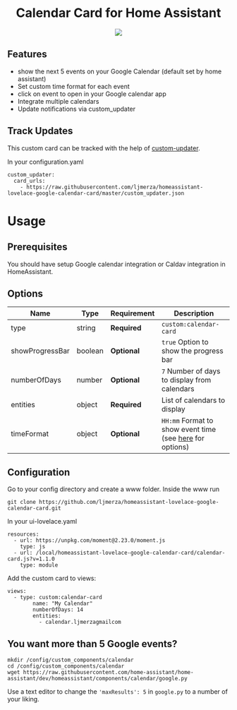 <h1 align="center">Calendar Card for Home Assistant</h1>

<p align="center">
  <img src='https://i.imgur.com/86RGw5W.png' />
</p>

<h2>Features</h2>

* show the next 5 events on your Google Calendar (default set by home assistant)
* Set custom time format for each event
* click on event to open in your Google calendar app
* Integrate multiple calendars
* Update notifications via custom_updater

<h2>Track Updates</h2>

This custom card can be tracked with the help of [custom-updater](https://github.com/custom-components/custom_updater).

In your configuration.yaml

```
custom_updater:
  card_urls:
    - https://raw.githubusercontent.com/ljmerza/homeassistant-lovelace-google-calendar-card/master/custom_updater.json
```

<h1>Usage</h1>
<h2>Prerequisites</h2>
You should have setup Google calendar integration or Caldav integration in HomeAssistant.

<h2>Options</h2>

| Name | Type | Requirement | Description
| ---- | ---- | ------- | -----------
| type | string | **Required** | `custom:calendar-card`
| showProgressBar | boolean | **Optional** | `true` Option to show the progress bar
| numberOfDays | number | **Optional** | `7` Number of days to display from calendars
| entities | object | **Required** | List of calendars to display
| timeFormat | object | **Optional** | `HH:mm` Format to show event time (see [here](https://momentjs.com/docs/#/displaying/format/) for options)

<h2>Configuration</h2>
Go to your config directory and create a www folder. Inside the www run

```
git clone https://github.com/ljmerza/homeassistant-lovelace-google-calendar-card.git
```

In your ui-lovelace.yaml

```
resources:
  - url: https://unpkg.com/moment@2.23.0/moment.js
    type: js
  - url: /local/homeassistant-lovelace-google-calendar-card/calendar-card.js?v=1.1.0
    type: module
```

Add the custom card to views:

```
views:
  - type: custom:calendar-card
        name: "My Calendar"
        numberOfDays: 14
        entities:
          - calendar.ljmerzagmailcom
```

<h2>You want more than 5 Google events?</h2>

```
mkdir /config/custom_components/calendar
cd /config/custom_components/calendar
wget https://raw.githubusercontent.com/home-assistant/home-assistant/dev/homeassistant/components/calendar/google.py
```
Use a text editor to change the `'maxResults': 5` in `google.py` to a number of your liking.

